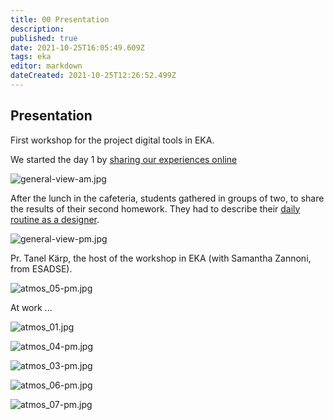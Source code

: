 ```yaml
---
title: 00 Presentation
description: 
published: true
date: 2021-10-25T16:05:49.609Z
tags: eka
editor: markdown
dateCreated: 2021-10-25T12:26:52.499Z
---
```


## Presentation

First workshop for the project digital tools in EKA.


We started the day 1 by [sharing our experiences online](/en/WORKSHOP/EKA-workshop/01-sharing-experiences)

![general-view-am.jpg](/general-view-am.jpg)

After the lunch in the cafeteria, students gathered in groups of two, to share the results of their second homework. They had to describe their [daily routine as a designer](/en/WORKSHOP/EKA-workshop/02-from-daily-routine-to-theme). 


![general-view-pm.jpg](/general-view-pm.jpg)

Pr. Tanel Kärp, the host of the workshop in EKA (with Samantha Zannoni, from ESADSE).

![atmos_05-pm.jpg](/atmos_05-pm.jpg)

At work ...

![atmos_01.jpg](/atmos_01.jpg)

![atmos_04-pm.jpg](/atmos_04-pm.jpg)

![atmos_03-pm.jpg](/atmos_03-pm.jpg)

![atmos_06-pm.jpg](/atmos_06-pm.jpg)

![atmos_07-pm.jpg](/atmos_07-pm.jpg)

